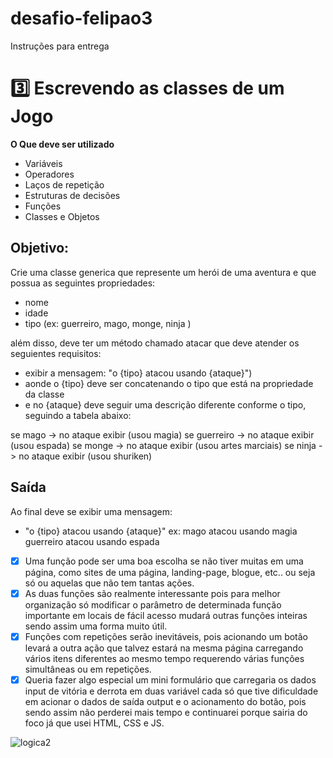 # desafio-felipao3
Instruções para entrega
# 3️⃣ Escrevendo as classes de um Jogo

**O Que deve ser utilizado**

- Variáveis
- Operadores
- Laços de repetição
- Estruturas de decisões
- Funções
- Classes e Objetos

## Objetivo:

Crie uma classe generica que represente um herói de uma aventura e que possua as seguintes propriedades:

- nome
- idade
- tipo (ex: guerreiro, mago, monge, ninja )

além disso, deve ter um método chamado atacar que deve atender os seguientes requisitos:

- exibir a mensagem: "o {tipo} atacou usando {ataque}")
- aonde o {tipo} deve ser concatenando o tipo que está na propriedade da classe
- e no {ataque} deve seguir uma descrição diferente conforme o tipo, seguindo a tabela abaixo:

se mago -> no ataque exibir (usou magia)
se guerreiro -> no ataque exibir (usou espada)
se monge -> no ataque exibir (usou artes marciais)
se ninja -> no ataque exibir (usou shuriken)

## Saída

Ao final deve se exibir uma mensagem:

- "o {tipo} atacou usando {ataque}"
  ex: mago atacou usando magia
  guerreiro atacou usando espada
 

 

- [x] Uma função pode ser uma boa escolha se não tiver muitas em uma página, como sites de uma página, landing-page, blogue, etc.. ou seja só ou aquelas que não tem tantas ações.
- [x] As duas funções são realmente interessante pois para melhor organização só modificar o parâmetro de determinada função importante em locais de fácil acesso mudará outras funções inteiras sendo assim uma forma muito útil.
- [x] Funções com repetições serão inevitáveis, pois acionando um botão levará a outra ação que talvez estará na mesma página carregando vários itens diferentes ao mesmo tempo requerendo várias funções simultâneas ou em repetições.
- [x] Queria fazer algo especial um mini formulário que carregaria os dados input de vitória e derrota em duas variável cada só que tive dificuldade em acionar o dados de saída output e o acionamento do botão, pois sendo assim não perderei mais tempo e continuarei porque sairia do foco já que usei HTML, CSS e JS. 

![logica2](https://github.com/user-attachments/assets/76d23b8a-3724-4c71-858c-b9c2d44f8761)
